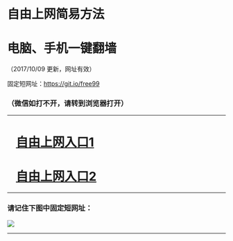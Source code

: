 ﻿# 自由上网简易方法

# 电脑、手机一键翻墙

（2017/10/09 更新，网址有效）

固定短网址：https://git.io/free99

### （微信如打不开，请转到浏览器打开）


***





# &nbsp;&nbsp; <a href="http://ft581617110.fwq-tz-1001.info/fwqtz01.html?t=1009001778 " target="_blank">自由上网入口1</a>
# &nbsp;&nbsp; <a href="http://ft1636017751.fwq-tz-1002.info/fwqtz02.html?t=100900126115 " target="_blank">自由上网入口2</a>
***

### 请记住下图中固定短网址：

<img src="https://s3-us-west-2.amazonaws.com/fwq-1001/yjfq-20170905okok.png" /> 


***

